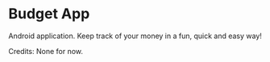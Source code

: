 # Budget App

Android application. Keep track of your money in a fun, quick and easy way!

Credits:
None for now.
